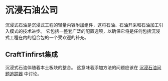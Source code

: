 # 沉浸石油公司

沉浸式石油是沉浸式工程的轻量内容附加组件，这将石油、石油开采和石油加工引入模式的技术进步。 它包括一整套广泛的配置选项，以确保它将是任何包括沉浸式工程在内的组合包的一个受欢迎的补充。

## CraftTinfirst集成

沉浸式石油伴随着本土板块的整合。 这意味着添加方法的问题应该在 [沉浸石油问题追踪器](https://github.com/Flaxbeard/ImmersivePetroleum/issues) 中讨论。